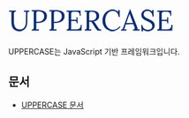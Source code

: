 # ![ScreenShot](https://raw.githubusercontent.com/Hanul/UPPERCASE/master/LOGO.png)
UPPERCASE는 JavaScript 기반 프레임워크입니다.

## 문서
* [UPPERCASE 문서](DOC/UPPERCASE.md)